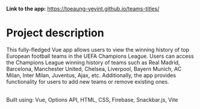 **Link to the app:** https://toeaung-yeyint.github.io/teams-titles/
<br/>

# Project description

This fully-fledged Vue app allows users to view the winning history of top European football teams in the UEFA Champions League. Users can access the Champions League winning history of teams such as Real Madrid, Barcelona, Manchester United, Chelsea, Liverpool, Bayern Munich, AC Milan, Inter Milan, Juventus, Ajax, etc. Additionally, the app provides functionality for users to add new teams or remove existing ones.

<br/>
Built using: Vue, Options API,  HTML, CSS, Firebase, Snackbar.js, Vite
